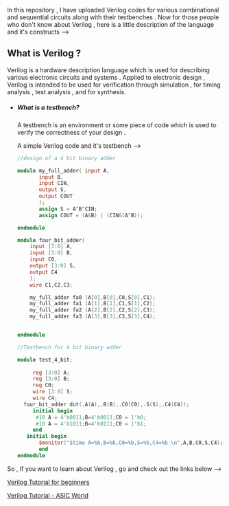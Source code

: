 In this repository , I have uploaded Verilog codes for various combinational and sequential circuits along with their testbenches . Now for those people who don't know about Verilog , here is a little description of the language and it's constructs -->

## What is Verilog ?

Verilog is a hardware description language which is used for describing various electronic circuits and systems . Applied to electronic design , Verilog is intended to be used for verification through simulation , for timing analysis , test analysis , and for synthesis.



* ##### What is a testbench?  

  A testbench is an environment or some piece of code which is used to verify the correctness of your    design .     

  A simple Verilog code and it's testbench -->

  ```verilog
  //design of a 4 bit binary adder
  
  module my_full_adder( input A,
         input B,
         input CIN,
         output S,
         output COUT
         );
         assign S = A^B^CIN;
         assign COUT = (A&B) | (CIN&(A^B));
  
  endmodule
  
  module four_bit_adder( 
      input [3:0] A,
      input [3:0] B,
      input C0,
      output [3:0] S,
      output C4
      );
      wire C1,C2,C3;
  
      my_full_adder fa0 (A[0],B[0],C0,S[0],C1);
      my_full_adder fa1 (A[1],B[1],C1,S[1],C2);
      my_full_adder fa2 (A[2],B[2],C2,S[2],C3);
      my_full_adder fa3 (A[3],B[3],C3,S[3],C4);
  
  
  endmodule
  
  //Testbench for 4 bit binary adder
  
  module test_4_bit;
    
       reg [3:0] A;
       reg [3:0] B;
       reg C0;
       wire [3:0] S;
       wire C4;
    four_bit_adder dut(.A(A),.B(B),.C0(C0),.S(S),.C4(C4));    
       initial begin
        #10 A = 4'b0011;B=4'b0011;C0 = 1'b0; 
        #10 A = 4'b1011;B=4'b0111;C0 = 1'b1; 
       end
  	 initial begin
         $monitor("$time A=%b,B=%b,C0=%b,S=%b,C4=%b \n",A,B,C0,S,C4);
  		 end
  endmodule
  ```

    

So , If you want to learn about Verilog , go and check out the links below -->  

[Verilog Tutorial for beginners](http://www.referencedesigner.com/tutorials/verilog/verilog_01.php)

[Verilog Tutorial - ASIC World](http://www.asic-world.com/verilog/veritut.html)


